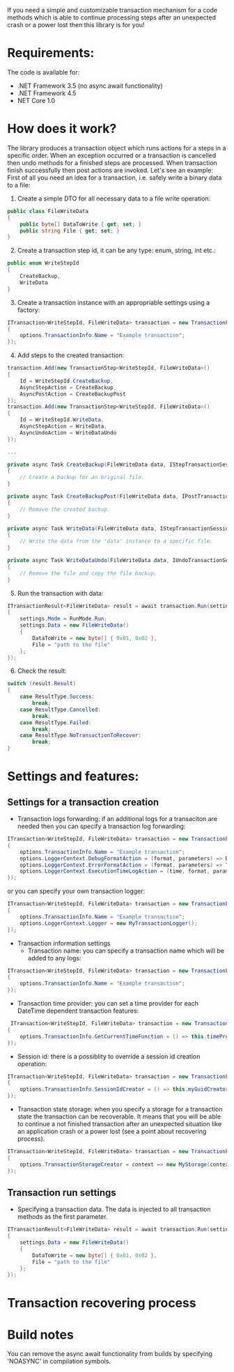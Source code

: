 If you need a simple and customizable transaction mechanism for a code methods which is able to continue processing steps after an unexpected crash or a power lost then this library is for you!
# Requirements:
The code is available for:
* .NET Framework 3.5 (no async await functionality)
* .NET Framework 4.5
* NET Core 1.0
# How does it work?
The library produces a transaction object which runs actions for a steps in a specific order. When an exception occurred or a transaction is cancelled then undo methods for a finished steps are processed. When transaction finish successfully then post actions are invoked.
Let's see an example:
First of all you need an idea for a transaction, i.e. safely write a binary data to a file:
1. Create a simple DTO for all necessary data to a file write operation:
```c#
public class FileWriteData
{
    public byte[] DataToWrite { get; set; }
    public string File { get; set; }
}
```
2. Create a transaction step id, it can be any type: enum, string, int etc.:
```c#
public enum WriteStepId
{
    CreateBackup,
    WriteData
}
```
3. Create a transaction instance with an appropriable settings using a factory:
```c#
ITransaction<WriteStepId, FileWriteData> transaction = new TransactionFactory().Create<WriteStepId, FileWriteData>(options => 
{
    options.TransactionInfo.Name = "Example transaction";
});
```
4. Add steps to the created transaction:
```c#
transaction.Add(new TransactionStep<WriteStepId, FileWriteData>()
{
    Id = WriteStepId.CreateBackup,
    AsyncStepAction = CreateBackup,
    AsyncPostAction = CreateBackupPost
});
transaction.Add(new TransactionStep<WriteStepId, FileWriteData>()
{
    Id = WriteStepId.WriteData,
    AsyncStepAction = WriteData,
    AsyncUndoAction = WriteDataUndo
});

...

private async Task CreateBackup(FileWriteData data, IStepTransactionSessionInfo<WriteStepId> info)
{
    // Create a backup for an original file.
}

private async Task CreateBackupPost(FileWriteData data, IPostTransactionSessionInfo<WriteStepId> info)
{
    // Remove the created backup.
}

private async Task WriteData(FileWriteData data, IStepTransactionSessionInfo<WriteStepId> info)
{
    // Write the data from the 'data' instance to a specific file.
}

private async Task WriteDataUndo(FileWriteData data, IUndoTransactionSessionInfo<WriteStepId> info)
{
    // Remove the file and copy the file backup.
}
```
5. Run the transaction with data:
```c#
ITransactionResult<FileWriteData> result = await transaction.Run(settings => 
{
    settings.Mode = RunMode.Run;
    settings.Data = new FileWriteData()
    {
        DataToWrite = new byte[] { 0x01, 0x02 },
        File = "path to the file"
    };
});
```
6. Check the result:
```c#
switch (result.Result)
{
    case ResultType.Success:
        break;
    case ResultType.Cancelled:
        break;
    case ResultType.Failed:
        break;
    case ResultType.NoTransactionToRecover:
        break;
}
```
# Settings and features:
 ## Settings for a transaction creation
* Transaction logs forwarding: if an additional logs for a transaciton are needed then you can specify a transaction log forwarding: 
```c#
ITransaction<WriteStepId, FileWriteData> transaction = new TransactionFactory().Create<WriteStepId, FileWriteData>(options =>
{
    options.TransactionInfo.Name = "Example transaction";
    options.LoggerContext.DebugFormatAction = (format, parameters) => Debug.WriteLine(format, parameters);
    options.LoggerContext.ErrorFormatAction = (format, parameters) => Trace.WriteLine(string.Format(format, parameters));
    options.LoggerContext.ExecutionTimeLogAction = (time, format, parameters) => Debug.WriteLine(format, parameters);
});
```
or you can specify your own transaction logger:
```c#
ITransaction<WriteStepId, FileWriteData> transaction = new TransactionFactory().Create<WriteStepId, FileWriteData>(options =>
{
    options.TransactionInfo.Name = "Example transaction";
    options.LoggerContext.Logger = new MyTransactionLogger();
});
```
* Transaction information settings
  - Transaction name: you can specify a transaction name which will be added to any logs:
```c#
ITransaction<WriteStepId, FileWriteData> transaction = new TransactionFactory().Create<WriteStepId, FileWriteData>(options =>
{
    options.TransactionInfo.Name = "Example transaction";
});
```
  - Transaction time provider: you can set a time provider for each DateTime dependent transaction features:
```c#
 ITransaction<WriteStepId, FileWriteData> transaction = new TransactionFactory().Create<WriteStepId, FileWriteData>(options =>
{
    options.TransactionInfo.GetCurrentTimeFunction = () => this.timeProvider.Now;
});
```
  - Session id: there is a possiblity to override a session id creation operation:
```c#
ITransaction<WriteStepId, FileWriteData> transaction = new TransactionFactory().Create<WriteStepId, FileWriteData>(options =>
{
    options.TransactionInfo.SessionIdCreator = () => this.myGuidCreator.CreateGuid();
});
```
* Transaction state storage: when you specify a storage for a transaction state the transaction can be recoverable. It means that you will be able to continue a not finished transaction after an unexpected situation like an application crash or a power lost (see a point about recovering process).
 ```c#
 ITransaction<WriteStepId, FileWriteData> transaction = new TransactionFactory().Create<WriteStepId, FileWriteData>(options =>
 {
     options.TransactionStorageCreator = context => new MyStorage(context);
});
```
 ## Transaction run settings
* Specifying a transaction data. 
The data is injected to all transaction methods as the first parameter.
```c#
ITransactionResult<FileWriteData> result = await transaction.Run(settings => 
{
    settings.Data = new FileWriteData()
    {
        DataToWrite = new byte[] { 0x01, 0x02 },
        File = "path to the file"
    };
});
```
# Transaction recovering process

# Build notes
You can remove the async await functionality from builds by specifying 'NOASYNC' in compilation symbols. 
